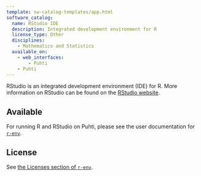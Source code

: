 ```yaml
---
template: sw-catalog-templates/app.html
software_catalog:
  name: RStudio IDE
  description: Integrated development environment for R
  license_type: Other
  disciplines:
    - Mathematics and Statistics
  available_on:
    - web_interfaces:
        - Puhti
    - Puhti
---
```


RStudio is an integrated development environment (IDE) for R. More information on RStudio can be found on the [RStudio website](https://rstudio.com/). 

## Available

For running R and RStudio on Puhti, please see the user documentation for [`r-env`](r-env.md).

## License

See [the Licenses section of `r-env`](r-env.md#licenses).
